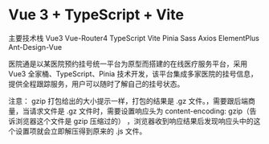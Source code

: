 # Vue 3 + TypeScript + Vite

主要技术栈
Vue3 Vue-Router4 TypeScript Vite Pinia Sass Axios ElementPlus Ant-Design-Vue

医院通是以某医院预约挂号统一平台为原型而搭建的在线医疗服务平台，采用 Vue3 全家桶、TypeScript、Pinia 技术开发，该平台集成多家医院的挂号信息，提供全程跟踪服务，用户可以随时了解自己的挂号状态。

注意： gzip 打包给出的大小提示一样，打包的结果是 .gz 文件。，需要跟后端商量，当请求文件是 .gz 文件时，需要设置响应头为 content-encoding: gzip（告诉浏览器这个文件是 gzip 压缩过的） ，浏览器收到响应结果后发现响应头中的这个设置项就会立即解压得到原来的 .js 文件。
